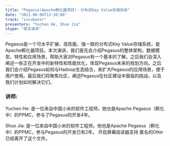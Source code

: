 ```yaml
---
title: "Pegasus(Apache孵化器项目)：分布式Key Value存储系统"
date: "2021-08-06T13:30:00" 
track: "incubator"
presenters: "Yuchen He, Shuo Jia"
stype: "英文演讲"
---
```

Pegasus是一个可水平扩展、高性能、强一致的分布式Key Value存储系统，是Apache孵化器项目。本次演讲，我们首先会介绍Pegasus的整体架构，数据模型，特性和应用场景，帮助大家对Pegasus有一个基本的了解，之后我们会深入阐述一些正在开发中的新特性和性能优化，体现Pegasus未来的规划方向。之后我们会介绍Pegasus如何与Hadoop生态结合，来扩大Pegasus的应用场景，便于用户使用。最后我们将聚焦社区，阐述Pegasus在社区建设中面临的挑战，以及我们计划如何解决它们。
 ### 讲师: 
 Yuchen He: 是一位来自中国小米的软件工程师。她也是Apache Pegasus（孵化中）的PPMC，参与了Pegasus的开发4年。

Shuo Jia: 是一位来自中国小米的软件工程师。他也是Apache Pegasus（孵化中）的PPMC，参与Pegasus的开发已有2年。
开启屏幕阅读器支持 匿名的Otter已经离开了这个文件。